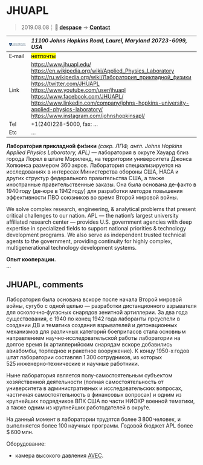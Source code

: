 # JHUAPL
> 2019.08.08 ┊ **🚀 [despace](index.md)** → **[Contact](contact.md)**

|[![](f/contact/j/jhuapl_logo1_thumb.jpg)](f/contact/j/jhuapl_logo1.png)|*11100 Johns Hopkins Road, Laurel, Maryland 20723-6099, USA*|
|:--|:--|
|E‑mail| <mark>нетпочты</mark> |
|Link| <https://www.jhuapl.edu/><br> <https://en.wikipedia.org/wiki/Applied_Physics_Laboratory><br> <https://ru.wikipedia.org/wiki/Лаборатория_прикладной_физики><br> <https://twitter.com/JHUAPL><br> <https://www.youtube.com/user/jhuapl><br> <https://www.facebook.com/JHUAPL/><br> <https://www.linkedin.com/company/johns-hopkins-university-applied-physics-laboratory/><br> <https://www.instagram.com/johnshopkinsapl/> |
|Tel| +1(240)228-5000, fax: … |
|Etc| … |

**Лаборато́рия прикладно́й фи́зики** *(сокр. ЛПФ, англ. Johns Hopkins Applied Physics Laboratory, APL)* — лаборатория в округе Хауард близ города Лорел в штате Мэриленд, на территории университета Джонса Хопкинса размером 360 акров. Лаборатория специализируется на исследованиях в интересах Министерства обороны США, НАСА и других структур федерального правительства США, а также иностранные правительственные заказы. Она была основана де‑факто в 1940 году (де‑юре в 1942 году) для разработки методов повышения эффективности ПВО союзников во время Второй мировой войны.

We solve complex research, engineering, & analytical problems that present critical challenges to our nation. APL — the nation’s largest university affiliated research center — provides U.S. government agencies with deep expertise in specialized fields to support national priorities & technology development programs. We also serve as independent trusted technical agents to the government, providing continuity for highly complex, multigenerational technology development systems.

**Опыт кооперации.**  
…


<p style="page-break-after:always"> </p>

## JHUAPL, comments

Лаборатория была основана вскоре после начала Второй мировой войны, сугубо с одной целью — разработки дистанционного взрывателя для осколочно‑фугасных снарядов зенитной артиллерии. За два года существования, с 1940 по конец 1942 года лаборанты преуспели в создании ДВ и тематика создания взрывателей и детонационных механизмов для различных категорий боеприпасов стала основным направлением научно‑исследовательской работы лаборатории на долгое время (к артиллерийским снарядам вскоре добавились авиабомбы, торпедное и ракетное вооружение). К концу 1950-х годов штат лаборатории составлял 1 300 сотрудников, из которых 525 инженерно‑технические и научные работники.

Ныне лаборатория является полу‑самостоятельным субъектом хозяйственной деятельности (полная самостоятельность от университета в административных и исследовательских вопросах, частичная самостоятельность в финансовых вопросах) и одним из крупнейших подрядчиков ВПК США по части НИОКР военной тематики, а также одним из крупнейших работодателей в окру́ге.

На данный момент в лаборатории трудятся более 3 800 человек, и выполняется более 100 научных программ. Годовой бюджет APL более $ 600 млн.

Оборудование:

   - камера высокого давления [AVEC](avec.md).

